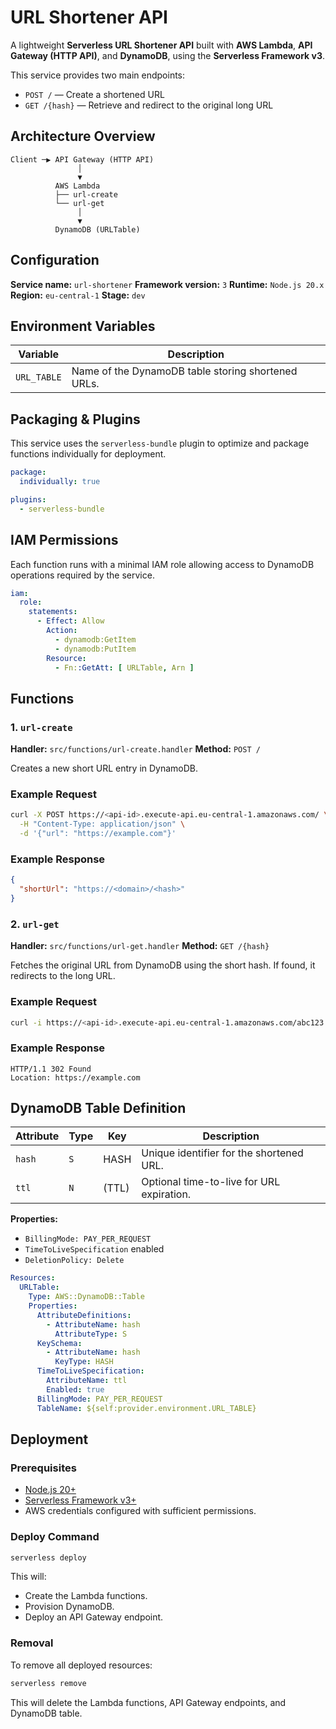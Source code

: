 # URL Shortener API

A lightweight **Serverless URL Shortener API** built with **AWS Lambda**, **API Gateway (HTTP API)**, and **DynamoDB**, using the **Serverless Framework v3**.

This service provides two main endpoints:

* `POST /` — Create a shortened URL
* `GET /{hash}` — Retrieve and redirect to the original long URL

## Architecture Overview

```
Client ─▶ API Gateway (HTTP API)
               │
               ▼
          AWS Lambda
          ├── url-create
          └── url-get
               │
               ▼
          DynamoDB (URLTable)
```

## Configuration

**Service name:** `url-shortener`
**Framework version:** `3`
**Runtime:** `Node.js 20.x`
**Region:** `eu-central-1`
**Stage:** `dev`

## Environment Variables

| Variable    | Description                                        |
| ----------- | -------------------------------------------------- |
| `URL_TABLE` | Name of the DynamoDB table storing shortened URLs. |

## Packaging & Plugins

This service uses the `serverless-bundle` plugin to optimize and package functions individually for deployment.

```yaml
package:
  individually: true

plugins:
  - serverless-bundle
```

## IAM Permissions

Each function runs with a minimal IAM role allowing access to DynamoDB operations required by the service.

```yaml
iam:
  role:
    statements:
      - Effect: Allow
        Action:
          - dynamodb:GetItem
          - dynamodb:PutItem
        Resource:
          - Fn::GetAtt: [ URLTable, Arn ]
```

## Functions

### 1. `url-create`

**Handler:** `src/functions/url-create.handler`
**Method:** `POST /`

Creates a new short URL entry in DynamoDB.

### Example Request

```bash
curl -X POST https://<api-id>.execute-api.eu-central-1.amazonaws.com/ \
  -H "Content-Type: application/json" \
  -d '{"url": "https://example.com"}'
```

### Example Response

```json
{
  "shortUrl": "https://<domain>/<hash>"
}
```

### 2. `url-get`

**Handler:** `src/functions/url-get.handler`
**Method:** `GET /{hash}`

Fetches the original URL from DynamoDB using the short hash.
If found, it redirects to the long URL.

### Example Request

```bash
curl -i https://<api-id>.execute-api.eu-central-1.amazonaws.com/abc123
```

### Example Response

```
HTTP/1.1 302 Found
Location: https://example.com
```

## DynamoDB Table Definition

| Attribute | Type | Key   | Description                               |
| --------- | ---- | ----- | ----------------------------------------- |
| `hash`    | `S`  | HASH  | Unique identifier for the shortened URL.  |
| `ttl`     | `N`  | (TTL) | Optional time-to-live for URL expiration. |

**Properties:**

* `BillingMode: PAY_PER_REQUEST`
* `TimeToLiveSpecification` enabled
* `DeletionPolicy: Delete`

```yaml
Resources:
  URLTable:
    Type: AWS::DynamoDB::Table
    Properties:
      AttributeDefinitions:
        - AttributeName: hash
          AttributeType: S
      KeySchema:
        - AttributeName: hash
          KeyType: HASH
      TimeToLiveSpecification:
        AttributeName: ttl
        Enabled: true
      BillingMode: PAY_PER_REQUEST
      TableName: ${self:provider.environment.URL_TABLE}
```

## Deployment

### Prerequisites

* [Node.js 20+](https://nodejs.org/)
* [Serverless Framework v3+](https://www.serverless.com/framework/docs/getting-started)
* AWS credentials configured with sufficient permissions.

### Deploy Command

```bash
serverless deploy
```

This will:

* Create the Lambda functions.
* Provision DynamoDB.
* Deploy an API Gateway endpoint.

### Removal

To remove all deployed resources:

```bash
serverless remove
```

This will delete the Lambda functions, API Gateway endpoints, and DynamoDB table.
